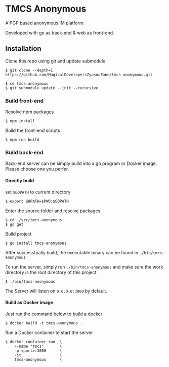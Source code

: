 # TMCS Anonymous

A PGP based anonymous IM platform.

Developed with go as back-end & web as front-end.

## Installation

Clone this repo using git and update submodule
```shell
$ git clone --depth=1 https://github.com/MagicalDevelopersZyosouZone/tmcs-anonymous.git

$ cd tmcs-anonymous
$ git submodule update --init --recursive
```

### Build front-end
Resolve npm packages
```shell
$ npm install
```

Build the front-end scripts
```shell
$ npm run build
```

### Build back-end

Back-end server can be simply build into a go program or Docker image. Please choose one you perfer.

#### Directly build

set `$GOPATH` to current directory
```shell
$ export GOPATH=$PWD:$GOPATH
```

Enter the source folder and resolve packages
```shell
$ cd ./src/tmcs-anonymous
$ go get
```

Build project
```shell
$ go install tmcs-anonymous
```

After successfually build, the executable binary can be found in `./bin/tmcs-anonymous`

To run the server, simply run `./bin/tmcs-anonymous` and make sure the work directory is the root directory of this project.
```shell
$ ./bin/tmcs-anonymous
```

The Server will listen on `0.0.0.0:3000` by default.

#### Build as Docker image

Just run the command below to build a docker
```shell
$ docker build -t tmcs-anonymous .
```

Run a Docker container to start the server
```shell
$ docker container run  \
    --name "tmcs"       \
    -p <port>:3000      \
    -it                 \
    tmcs-anonymous      \
```